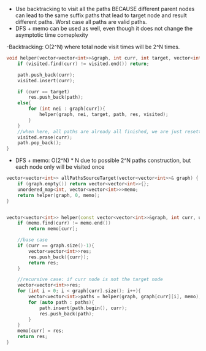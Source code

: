 - Use backtracking to visit all the paths BECAUSE different parent nodes can lead to the same suffix paths that lead to target node and result different paths. Worst case all paths are valid paths. 
- DFS + memo can be used as well, even though it does not change the asymptotic time comeplexity

-Backtracking: O(2^N) where total node visit times will be 2^N times.
```cpp
void helper(vector<vector<int>>&graph, int curr, int target, vector<int>&path, vector<vector<int>>&res, unordered_set<int>&visited){
    if (visited.find(curr) != visited.end()) return;

    path.push_back(curr);
    visited.insert(curr);

    if (curr == target)
        res.push_back(path);
    else{ 
        for (int nei : graph[curr]){
            helper(graph, nei, target, path, res, visited);
        }
    }
    //when here, all paths are already all finished, we are just resetting the visited status
    visited.erase(curr);
    path.pop_back();
}
```
- DFS + memo: O(2^N) * N due to possible 2^N paths construction, but each node only will be visited once
```cpp
vector<vector<int>> allPathsSourceTarget(vector<vector<int>>& graph) {
    if (graph.empty()) return vector<vector<int>>{};
    unordered_map<int, vector<vector<int>>>memo;
    return helper(graph, 0, memo);
}


vector<vector<int>> helper(const vector<vector<int>>&graph, int curr, unordered_map<int,vector<vector<int>>>&memo){
    if (memo.find(curr) != memo.end())
        return memo[curr];

    //base case
    if (curr == graph.size()-1){
        vector<vector<int>>res; 
        res.push_back({curr});
        return res;
    }

    //recursive case: if curr node is not the target node
    vector<vector<int>>res; 
    for (int i = 0; i < graph[curr].size(); i++){
        vector<vector<int>>paths = helper(graph, graph[curr][i], memo);
        for (auto path : paths){
            path.insert(path.begin(), curr);
            res.push_back(path);
        }
    }
    memo[curr] = res;
    return res;
}
```
        
